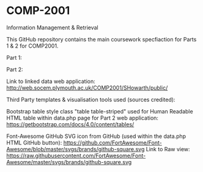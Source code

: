 # COMP-2001
Information Management & Retrieval

This GitHub repository contains the main coursework specfiaction for Parts 1 & 2 for COMP2001.

Part 1:


Part 2:



Link to linked data web application: http://web.socem.plymouth.ac.uk/COMP2001/SHowarth/public/

Third Party templates & visualisation tools used (sources credited):

Bootstrap table style class "table table-striped" used for Human Readable HTML table within data.php page for Part 2 web application: https://getbootstrap.com/docs/4.0/content/tables/

Font-Awesome GitHub SVG icon from GitHub (used within the data.php HTML GitHub button): https://github.com/FortAwesome/Font-Awesome/blob/master/svgs/brands/github-square.svg
Link to Raw view: https://raw.githubusercontent.com/FortAwesome/Font-Awesome/master/svgs/brands/github-square.svg
